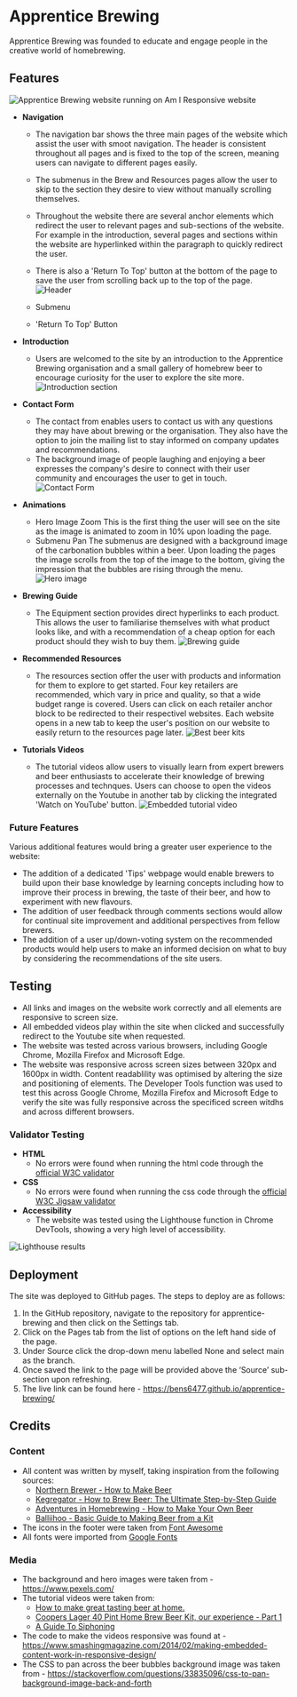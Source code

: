 # Apprentice Brewing

Apprentice Brewing was founded to educate and engage people in the creative world of homebrewing.

## Features
![Apprentice Brewing website running on Am I Responsive website](assets/images/readme/am-i-responsive.webp)

* **Navigation**
    * The navigation bar shows the three main pages of the website which assist the user with smoot navigation. The header is consistent throughout all pages and is fixed to the top of the screen, meaning users can navigate to different pages easily.
    * The submenus in the Brew and Resources pages allow the user to skip to the section they desire to view without manually scrolling themselves.
    * Throughout the website there are several anchor elements which redirect the user to relevant pages and sub-sections of the website. For example in the introduction, several pages and sections within the website are hyperlinked within the paragraph to quickly redirect the user.
    * There is also a 'Return To Top' button at the bottom of the page to save the user from scrolling back up to the top of the page.
    ![Header](assets/images/readme/header.PNG)

    * Submenu
    * 'Return To Top' Button

* **Introduction**
    * Users are welcomed to the site by an introduction to the Apprentice Brewing organisation and a small gallery of homebrew beer to encourage curiosity for the user to explore the site more.
    ![Introduction section](assets/images/readme/who-we-are.PNG)


* **Contact Form**
    * The contact from enables users to contact us with any questions they may have about brewing or the organisation. They also have the option to join the mailing list to stay informed on company updates and recommendations.
    * The background image of people laughing and enjoying a beer expresses the company's desire to connect with their user community and encourages the user to get in touch.  
    ![Contact Form](assets/images/readme/contact-form.PNG)

* **Animations**
    * Hero Image Zoom
    This is the first thing the user will see on the site as the image is animated to zoom in 10% upon loading the page.
    * Submenu Pan
    The submenus are designed with a background image of the carbonation bubbles within a beer. Upon loading the pages the image scrolls from the top of the image to the bottom, giving the impression that the bubbles are rising through the menu.  
    ![Hero image](assets/images/readme/hero-image.PNG)


* **Brewing Guide**
    * The Equipment section provides direct hyperlinks to each product. This allows the user to familiarise themselves with what product looks like, and with a recommendation of a cheap option for each product should they wish to buy them.
    ![Brewing guide](assets/images/readme/brew-guide.PNG)


* **Recommended Resources**
    * The resources section offer the user with products and information for them to explore to get started. Four key retailers are recommended, which vary in price and quality, so that a wide budget range is covered. Users can click on each retailer anchor block to be redirected to their respectivel websites. Each website opens in a new tab to keep the user's position on our website to easily return to the resources page later. 
    ![Best beer kits](assets/images/readme/best-beer-kits.PNG)

* **Tutorials Videos**
    * The tutorial videos allow users to visually learn from expert brewers and beer enthusiasts to accelerate their knowledge of brewing processes and technques. Users can choose to open the videos externally on the Youtube in another tab by clicking the integrated 'Watch on YouTube' button.
    ![Embedded tutorial video](assets/images/readme/embedded-videos.PNG)

### Future Features
Various additional features would bring a greater user experience to the website: 
* The addition of a dedicated 'Tips' webpage would enable brewers to build upon their base knowledge by learning concepts including how to improve their process in brewing, the taste of their beer, and how to experiment with new flavours.
* The addition of user feedback through comments sections would allow for continual site improvement and additional perspectives from fellow brewers.
* The addition of a user up/down-voting system on the recommended products would help users to make an informed decision on what to buy by considering the recommendations of the site users.


## Testing
* All links and images on the website work correctly and all elements are responsive to screen size.
* All embedded videos play within the site when clicked and successfully redirect to the Youtube site when requested. 
* The website was tested across various browsers, including Google Chrome, Mozilla Firefox and Microsoft Edge.
* The website was responsive across screen sizes between 320px and 1600px in width. Content readablility was optimised by altering the size and positioning of elements. The Developer Tools function was used to test this across Google Chrome, Mozilla Firefox and Microsoft Edge to verify the site was fully responsive across the specificed screen witdhs and across different browsers.

### Validator Testing
* **HTML**
    * No errors were found when running the html code through the [official W3C validator](https://validator.w3.org/)
* **CSS**
    * No errors were found when running the css code through the [official W3C Jigsaw validator](https://jigsaw.w3.org/css-validator/)
* **Accessibility**
    * The website was tested using the Lighthouse function in Chrome DevTools, showing a very high level of accessibility.

![Lighthouse results](assets/images/readme/lighthouse-results.webp)


## Deployment
The site was deployed to GitHub pages. The steps to deploy are as follows:

1. In the GitHub repository, navigate to the repository for apprentice-brewing and then click on the Settings tab.
1. Click on the Pages tab from the list of options on the left hand side of the page.
1. Under Source click the drop-down menu labelled None and select main as the branch.
1. Once saved the link to the page will be provided above the ‘Source’ sub-section upon refreshing.
1. The live link can be found here - https://bens6477.github.io/apprentice-brewing/


## Credits

### Content
* All content was written by myself, taking inspiration from the following sources:
    * [Northern Brewer - How to Make Beer](https://www.northernbrewer.com/blogs/new-to-brewing-start-here/how-to-brew-beer-homebrewing-101)
    * [Kegregator - How to Brew Beer: The Ultimate Step-by-Step Guide](https://learn.kegerator.com/how-to-brew-beer/)
    * [Adventures in Homebrewing - How to Make Your Own Beer]()
    * [Balliihoo - Basic Guide to Making Beer from a Kit](https://www.balliihoo.co.uk/images/bradweb/downloads/balliihoo_leaflet.pdf)
* The icons in the footer were taken from [Font Awesome](https://fontawesome.com/)
* All fonts were imported from [Google Fonts](https://fonts.google.com/)

### Media
* The background and hero images were taken from - https://www.pexels.com/
* The tutorial videos were taken from:
    * [How to make great tasting beer at home.](https://www.youtube.com/watch?v=T1l1oCyCZKo)
    * [Coopers Lager 40 Pint Home Brew Beer Kit, our experience - Part 1](https://www.youtube.com/watch?v=SkpxH7FxLxU)
    * [A Guide To Siphoning](https://www.youtube.com/watch?v=bYnQmyGlotQ)
* The code to make the videos responsive was found at - https://www.smashingmagazine.com/2014/02/making-embedded-content-work-in-responsive-design/
* The CSS to pan across the beer bubbles background image was taken from - https://stackoverflow.com/questions/33835096/css-to-pan-background-image-back-and-forth
